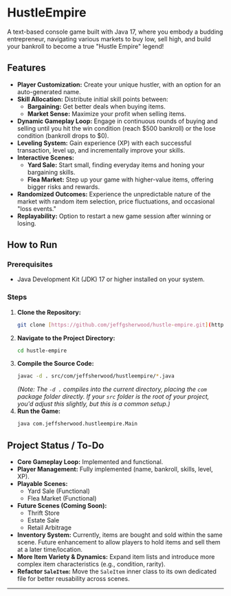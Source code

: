 ﻿# HustleEmpire

A text-based console game built with Java 17, where you embody a budding entrepreneur, navigating various markets to buy low, sell high, and build your bankroll to become a true "Hustle Empire" legend!

## Features

* **Player Customization:** Create your unique hustler, with an option for an auto-generated name.
* **Skill Allocation:** Distribute initial skill points between:
    * **Bargaining:** Get better deals when buying items.
    * **Market Sense:** Maximize your profit when selling items.
* **Dynamic Gameplay Loop:** Engage in continuous rounds of buying and selling until you hit the win condition (reach $500 bankroll) or the lose condition (bankroll drops to $0).
* **Leveling System:** Gain experience (XP) with each successful transaction, level up, and incrementally improve your skills.
* **Interactive Scenes:**
    * **Yard Sale:** Start small, finding everyday items and honing your bargaining skills.
    * **Flea Market:** Step up your game with higher-value items, offering bigger risks and rewards.
* **Randomized Outcomes:** Experience the unpredictable nature of the market with random item selection, price fluctuations, and occasional "loss events."
* **Replayability:** Option to restart a new game session after winning or losing.

## How to Run

### Prerequisites
* Java Development Kit (JDK) 17 or higher installed on your system.

### Steps
1.  **Clone the Repository:**
    ```bash
    git clone [https://github.com/jeffgsherwood/hustle-empire.git](https://github.com/jeffgsherwood/hustle-empire.git)
    ```
2.  **Navigate to the Project Directory:**
    ```bash
    cd hustle-empire
    ```
3.  **Compile the Source Code:**
    ```bash
    javac -d . src/com/jeffsherwood/hustleempire/*.java
    ```
    *(Note: The `-d .` compiles into the current directory, placing the `com` package folder directly. If your `src` folder is the root of your project, you'd adjust this slightly, but this is a common setup.)*
4.  **Run the Game:**
    ```bash
    java com.jeffsherwood.hustleempire.Main
    ```

## Project Status / To-Do

* **Core Gameplay Loop:** Implemented and functional.
* **Player Management:** Fully implemented (name, bankroll, skills, level, XP).
* **Playable Scenes:**
    * Yard Sale (Functional)
    * Flea Market (Functional)
* **Future Scenes (Coming Soon):**
    * Thrift Store
    * Estate Sale
    * Retail Arbitrage
* **Inventory System:** Currently, items are bought and sold within the same scene. Future enhancement to allow players to hold items and sell them at a later time/location.
* **More Item Variety & Dynamics:** Expand item lists and introduce more complex item characteristics (e.g., condition, rarity).
* **Refactor `SaleItem`:** Move the `SaleItem` inner class to its own dedicated file for better reusability across scenes.

---